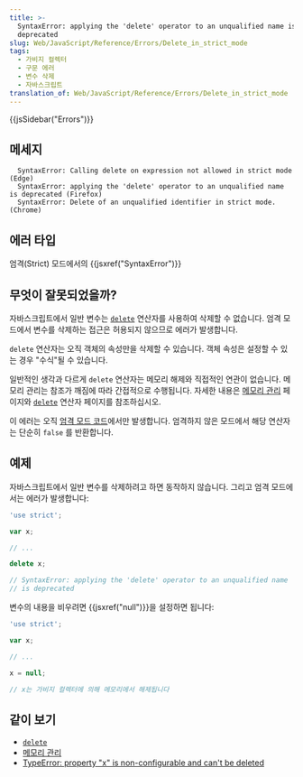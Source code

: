 ```yaml
---
title: >-
  SyntaxError: applying the 'delete' operator to an unqualified name is
  deprecated
slug: Web/JavaScript/Reference/Errors/Delete_in_strict_mode
tags:
  - 가비지 컬렉터
  - 구문 에러
  - 변수 삭제
  - 자바스크립트
translation_of: Web/JavaScript/Reference/Errors/Delete_in_strict_mode
---
```


{{jsSidebar("Errors")}}

## 메세지

```
  SyntaxError: Calling delete on expression not allowed in strict mode (Edge)
  SyntaxError: applying the 'delete' operator to an unqualified name is deprecated (Firefox)
  SyntaxError: Delete of an unqualified identifier in strict mode. (Chrome)
```

## 에러 타입

엄격(Strict) 모드에서의 {{jsxref("SyntaxError")}}

## 무엇이 잘못되었을까?

자바스크립트에서 일반 변수는 [`delete`](/en-US/docs/Web/JavaScript/Reference/Operators/delete) 연산자를 사용하여 삭제할 수 없습니다. 엄격 모드에서 변수를 삭제하는 접근은 허용되지 않으므로 에러가 발생합니다.

`delete` 연산자는 오직 객체의 속성만을 삭제할 수 있습니다. 객체 속성은 설정할 수 있는 경우 "수식"될 수 있습니다.

일반적인 생각과 다르게 `delete` 연산자는 메모리 해제와 직접적인 연관이 없습니다. 메모리 관리는 참조가 깨짐에 따라 간접적으로 수행됩니다. 자세한 내용은 [메모리 관리](/ko/docs/Web/JavaScript/Memory_Management) 페이지와 [`delete`](/en-US/docs/Web/JavaScript/Reference/Operators/delete) 연산자 페이지를 참조하십시오.

이 에러는 오직 [엄격 모드 코드](/ko/docs/Web/JavaScript/Reference/Strict_mode)에서만 발생합니다. 엄격하지 않은 모드에서 해당 연산자는 단순히 `false` 를 반환합니다.

## 예제

자바스크립트에서 일반 변수를 삭제하려고 하면 동작하지 않습니다. 그리고 엄격 모드에서는 에러가 발생합니다:

```js example-bad
'use strict';

var x;

// ...

delete x;

// SyntaxError: applying the 'delete' operator to an unqualified name
// is deprecated
```

변수의 내용을 비우려면 {{jsxref("null")}}을 설정하면 됩니다:

```js example-good
'use strict';

var x;

// ...

x = null;

// x는 가비지 컬렉터에 의해 메모리에서 해제됩니다
```

## 같이 보기

- [`delete`](/en-US/docs/Web/JavaScript/Reference/Operators/delete)
- [메모리 관리](/en-US/docs/Web/JavaScript/Memory_Management)
- [TypeError: property "x" is non-configurable and can't be deleted](/en-US/docs/Web/JavaScript/Reference/Errors/Cant_delete)
